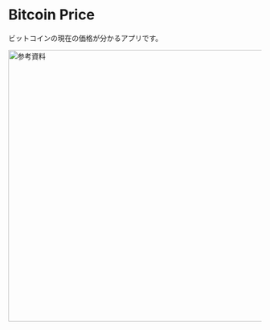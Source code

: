 # Bitcoin Price
ビットコインの現在の価格が分かるアプリです。

<img width="540" alt=" 参考資料" src="https://user-images.githubusercontent.com/63177307/125248909-9c4a1180-e32f-11eb-8079-ec7449c25ec7.png">
